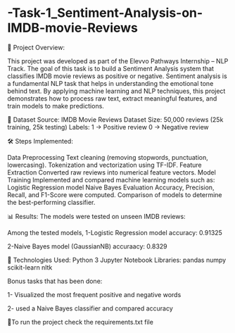 # -Task-1_Sentiment-Analysis-on-IMDB-movie-Reviews
📌 Project Overview:

This project was developed as part of the Elevvo Pathways Internship – NLP Track.
The goal of this task is to build a Sentiment Analysis system that classifies IMDB movie reviews as positive or negative.
Sentiment analysis is a fundamental NLP task that helps in understanding the emotional tone behind text. By applying machine learning and NLP techniques, this project demonstrates how to process raw text, extract meaningful features, and train models to make predictions.

📂 Dataset
Source: IMDB Movie Reviews Dataset
Size: 50,000 reviews (25k training, 25k testing)
Labels:
1 → Positive review
0 → Negative review

🛠️ Steps Implemented:

Data Preprocessing
Text cleaning (removing stopwords, punctuation, lowercasing).
Tokenization and vectorization using TF-IDF.
Feature Extraction
Converted raw reviews into numerical feature vectors.
Model Training
Implemented and compared machine learning models such as:
Logistic Regression model
Naive Bayes
Evaluation
Accuracy, Precision, Recall, and F1-Score were computed.
Comparison of models to determine the best-performing classifier.


📊 Results:
The models were tested on unseen IMDB reviews:

Among the tested models, 1-Logistic Regression model accuracy: 0.91325

2-Naive Bayes model (GaussianNB) accuraacy: 0.8329

🚀 Technologies Used:
Python 3
Jupyter Notebook
Libraries:
pandas
numpy
scikit-learn
nltk

Bonus tasks that has been done:

1- Visualized the most frequent positive and negative words

2- used a Naive Bayes classifier and compared accuracy


🚀To run the project check the requirements.txt file
